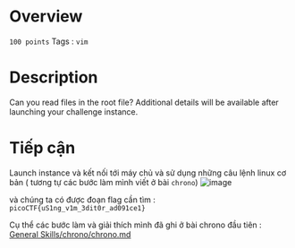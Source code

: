 # Overview # 
`100 points`
Tags : `vim`

# Description #
Can you read files in the root file?
Additional details will be available after launching your challenge instance.

# Tiếp cận # 
Launch instance và kết nối tới máy chủ và sử dụng những câu lệnh linux cơ bản ( tương tự các bước làm mình viết ở bài `chrono`)
![image](https://user-images.githubusercontent.com/126185640/229761071-edfefa96-8328-4c20-9fa4-2d46f8df15ed.png)

và chúng ta có được đoạn flag cần tìm : `picoCTF{uS1ng_v1m_3dit0r_ad091ce1}`

Cụ thể các bước làm và giải thích mình đã ghi ở bài chrono đầu tiên : [General Skills/chrono/chrono.md](https://github.com/Kayiyan/picoCTF-2023/blob/85bce7334232704f8903370ee2332437a08e59fc/General%20Skills/chrono/chrono.md)
